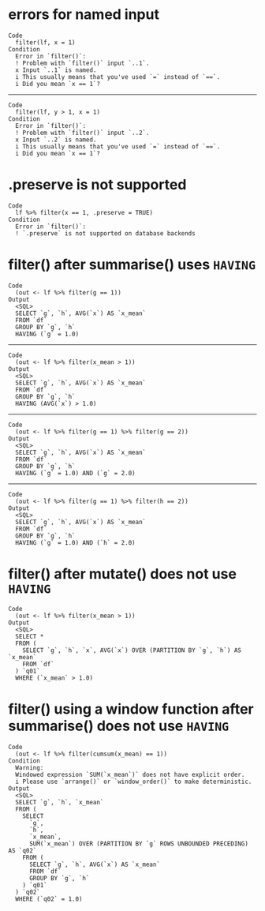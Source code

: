 # errors for named input

    Code
      filter(lf, x = 1)
    Condition
      Error in `filter()`:
      ! Problem with `filter()` input `..1`.
      x Input `..1` is named.
      i This usually means that you've used `=` instead of `==`.
      i Did you mean `x == 1`?

---

    Code
      filter(lf, y > 1, x = 1)
    Condition
      Error in `filter()`:
      ! Problem with `filter()` input `..2`.
      x Input `..2` is named.
      i This usually means that you've used `=` instead of `==`.
      i Did you mean `x == 1`?

# .preserve is not supported

    Code
      lf %>% filter(x == 1, .preserve = TRUE)
    Condition
      Error in `filter()`:
      ! `.preserve` is not supported on database backends

# filter() after summarise() uses `HAVING`

    Code
      (out <- lf %>% filter(g == 1))
    Output
      <SQL>
      SELECT `g`, `h`, AVG(`x`) AS `x_mean`
      FROM `df`
      GROUP BY `g`, `h`
      HAVING (`g` = 1.0)

---

    Code
      (out <- lf %>% filter(x_mean > 1))
    Output
      <SQL>
      SELECT `g`, `h`, AVG(`x`) AS `x_mean`
      FROM `df`
      GROUP BY `g`, `h`
      HAVING (AVG(`x`) > 1.0)

---

    Code
      (out <- lf %>% filter(g == 1) %>% filter(g == 2))
    Output
      <SQL>
      SELECT `g`, `h`, AVG(`x`) AS `x_mean`
      FROM `df`
      GROUP BY `g`, `h`
      HAVING (`g` = 1.0) AND (`g` = 2.0)

---

    Code
      (out <- lf %>% filter(g == 1) %>% filter(h == 2))
    Output
      <SQL>
      SELECT `g`, `h`, AVG(`x`) AS `x_mean`
      FROM `df`
      GROUP BY `g`, `h`
      HAVING (`g` = 1.0) AND (`h` = 2.0)

# filter() after mutate() does not use `HAVING`

    Code
      (out <- lf %>% filter(x_mean > 1))
    Output
      <SQL>
      SELECT *
      FROM (
        SELECT `g`, `h`, `x`, AVG(`x`) OVER (PARTITION BY `g`, `h`) AS `x_mean`
        FROM `df`
      ) `q01`
      WHERE (`x_mean` > 1.0)

# filter() using a window function after summarise() does not use `HAVING`

    Code
      (out <- lf %>% filter(cumsum(x_mean) == 1))
    Condition
      Warning:
      Windowed expression `SUM(`x_mean`)` does not have explicit order.
      i Please use `arrange()` or `window_order()` to make deterministic.
    Output
      <SQL>
      SELECT `g`, `h`, `x_mean`
      FROM (
        SELECT
          `g`,
          `h`,
          `x_mean`,
          SUM(`x_mean`) OVER (PARTITION BY `g` ROWS UNBOUNDED PRECEDING) AS `q02`
        FROM (
          SELECT `g`, `h`, AVG(`x`) AS `x_mean`
          FROM `df`
          GROUP BY `g`, `h`
        ) `q01`
      ) `q02`
      WHERE (`q02` = 1.0)

